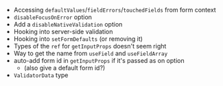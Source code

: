 - Accessing `defaultValues`/`fieldErrors`/`touchedFields` from form context
- `disableFocusOnError` option
- Add a `disableNativeValidation` option
- Hooking into server-side validation
- Hooking into `setFormDefaults` (or removing it)
- Types of the `ref` for `getInputProps` doesn't seem right
- Way to get the name from `useField` and `useFieldArray`
- auto-add form id in `getInputProps` if it's passed as on option
  - (also give a default form id?)
- `ValidatorData` type
